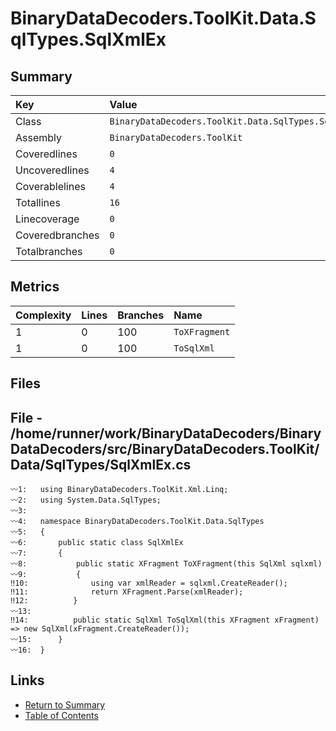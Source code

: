 ﻿# BinaryDataDecoders.ToolKit.Data.SqlTypes.SqlXmlEx

## Summary

| Key             | Value                                               |
| :-------------- | :-------------------------------------------------- |
| Class           | `BinaryDataDecoders.ToolKit.Data.SqlTypes.SqlXmlEx` |
| Assembly        | `BinaryDataDecoders.ToolKit`                        |
| Coveredlines    | `0`                                                 |
| Uncoveredlines  | `4`                                                 |
| Coverablelines  | `4`                                                 |
| Totallines      | `16`                                                |
| Linecoverage    | `0`                                                 |
| Coveredbranches | `0`                                                 |
| Totalbranches   | `0`                                                 |

## Metrics

| Complexity | Lines | Branches | Name          |
| :--------- | :---- | :------- | :------------ |
| 1          | 0     | 100      | `ToXFragment` |
| 1          | 0     | 100      | `ToSqlXml`    |

## Files

## File - /home/runner/work/BinaryDataDecoders/BinaryDataDecoders/src/BinaryDataDecoders.ToolKit/Data/SqlTypes/SqlXmlEx.cs

```CSharp
〰1:   using BinaryDataDecoders.ToolKit.Xml.Linq;
〰2:   using System.Data.SqlTypes;
〰3:   
〰4:   namespace BinaryDataDecoders.ToolKit.Data.SqlTypes
〰5:   {
〰6:       public static class SqlXmlEx
〰7:       {
〰8:           public static XFragment ToXFragment(this SqlXml sqlxml)
〰9:           {
‼10:              using var xmlReader = sqlxml.CreateReader();
‼11:              return XFragment.Parse(xmlReader);
‼12:          }
〰13:  
‼14:          public static SqlXml ToSqlXml(this XFragment xFragment) => new SqlXml(xFragment.CreateReader());
〰15:      }
〰16:  }
```

## Links

* [Return to Summary](Summary.md)
* [Table of Contents](../TOC.md)

